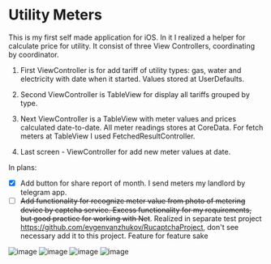 # Utility Meters

This is my first  self made application for iOS.
In it I realized a helper for calculate price for utility. It consist of three View Controllers, coordinating by coordinator.

1. First ViewController is for add tariff of utility types: gas, water and electricity with date when it started. Values stored at UserDefaults.

2. Second ViewController is TableView for display all tariffs grouped by type.


3. Next ViewController is a TableView with meter values and prices calculated date-to-date. All meter readings stores at CoreData. For fetch meters at TableView I used FetchedResultController.


4. Last screen - ViewController for add new meter values at date.

In plans:
- [x] Add button for share report of month. I send meters my landlord by telegram app.
- [ ] ~~Add functionality for recognize meter value from photo of metering device by captcha service. Excess functionality for my requirements, but good practice for working with Net~~. Realized in separate test project https://github.com/evgenvanzhukov/RucaptchaProject, don't see necessary add it to this project. Feature for feature sake

![image](https://user-images.githubusercontent.com/29074231/210324728-9e75bc21-8405-4766-af90-9c94ff83cb7a.png)
![image](https://user-images.githubusercontent.com/29074231/210324747-80d69c44-33e0-4aa9-b6cc-be419a4e6ccb.png)
![image](https://user-images.githubusercontent.com/29074231/210324769-c9b4fb11-4cf4-4333-8b54-e374f297bafe.png)
![image](https://user-images.githubusercontent.com/29074231/210324783-69ed7c4c-72aa-4ca2-a2a8-59f858d1b4cb.png)
